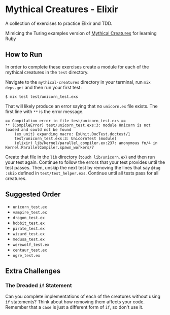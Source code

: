 # Mythical Creatures - Elixir

A collection of exercises to practice Elixir and TDD.

Mimicing the Turing
examples version of [Mythical
Creatures](https://github.com/turingschool/ruby-exercises/tree/master/mythical-creatures) for learning
Ruby

## How to Run

In order to complete these exercises create a module for each of the mythical creatures in the `test` directory.

Navigate to the `mythical-creatures` directory in your terminal, run `mix
deps.get` and then run your first test:

```
$ mix test test/unicorn_test.exs
```

That will likely produce an error saying that no `unicorn.ex` file exists.
The first line with `**` is the error message.

```
== Compilation error in file test/unicorn_test.exs ==
** (CompileError) test/unicorn_test.exs:3: module Unicorn is not loaded and could not be found
    (ex_unit) expanding macro: ExUnit.DocTest.doctest/1
    test/unicorn_test.exs:3: UnicornTest (module)
    (elixir) lib/kernel/parallel_compiler.ex:237: anonymous fn/4 in Kernel.ParallelCompiler.spawn_workers/7
```


Create that file in the `lib` directory (`touch lib/unicorn.ex`) and then run
your test again. Continue to follow the errors that your test provides until the
test passes. Then, unskip the next test by removing the lines that say `@tag
:skip` defined in `test/test_helper.exs`. Continue until all tests pass for all creatures.

## Suggested Order

* `unicorn_test.ex`
* `vampire_test.ex`
* `dragon_test.ex`
* `hobbit_test.ex`
* `pirate_test.ex`
* `wizard_test.ex`
* `medusa_test.ex`
* `werewolf_test.ex`
* `centaur_test.ex`
* `ogre_test.ex`

## Extra Challenges

### The Dreaded `if` Statement

Can you complete implementations of each of the creatures without using `if`
statements? Think about how removing them affects your code. Remember that
a `case` is just a different form of `if`, so don't use it.
